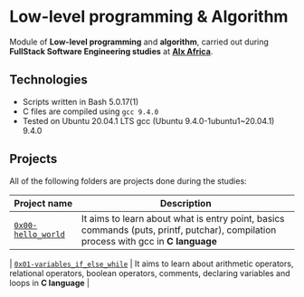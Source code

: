 # Low-level programming & Algorithm

Module of **Low-level programming** and **algorithm**, carried out during **FullStack Software Engineering studies** at **[Alx Africa](https://www.alxafrica.com/)**.


## Technologies
* Scripts written in Bash 5.0.17(1)
* C files are compiled using `gcc 9.4.0`
* Tested on Ubuntu 20.04.1 LTS
gcc (Ubuntu 9.4.0-1ubuntu1~20.04.1) 9.4.0

## Projects
All of the following folders are projects done during the studies:

| Project name | Description |
| ------------ | ----------- |
| [`0x00-hello_world`](https://github.com/MELJOESTEIN/alx-low_level_programming/tree/master/0x00-hello_world) | It aims to learn about what is entry point, basics commands (puts, printf, putchar), compilation process with gcc in **C language** |

| [`0x01-variables_if_else_while`](https://github.com/MELJOESTEIN/alx-low_level_programming/tree/master/0x01-variables_if_else_while) | It aims to learn about arithmetic operators, relational operators, boolean operators, comments, declaring variables and loops in **C language** |
